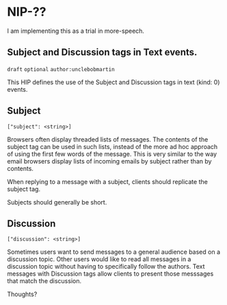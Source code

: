 NIP-??
======

I am implementing this as a trial in more-speech.  

Subject and Discussion tags in Text events.
-------------------------------------------

`draft` `optional` `author:unclebobmartin`

This HIP defines the use of the Subject and Discussion tags in text (kind: 0) events.

Subject
-------

`["subject": <string>]`

Browsers often display threaded lists of messages.  The contents of the subject tag can be used in such lists, instead of the more ad hoc approach of using the first few words of the message.  This is very similar to the way email browsers display lists of incoming emails by subject rather than by contents.

When replying to a message with a subject, clients should replicate the subject tag.

Subjects should generally be short.

Discussion
----------

`["discussion": <string>]`
	
Sometimes users want to send messages to a general audience based on a discussion topic.  Other users would like to read all messages in a discussion topic without having to specifically follow the authors.  Text messages with Discussion tags allow clients to present those messsages that match the discussion.

Thoughts?



